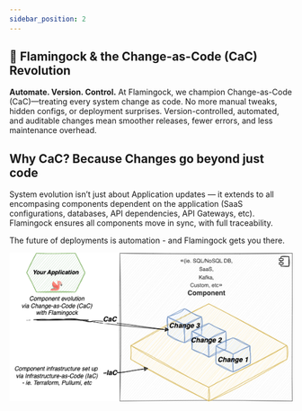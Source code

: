 ```yaml
---
sidebar_position: 2
---
```


<!-- ## 👩🏽‍💻 Flamingock and the Change-as-Code (CaC) movement
We advocate for the automation and version control of all system changes. This approach streamlines release management processes and minimises the overhead associated with configuring and maintaining systems. System changes extend beyond application version updates, encompassing all components dependent on the application.

The core principle of Flamingock is to empower application developers by enabling seamless automated releases. It achieves this by storing all changes for any component orchestrated through your application deployment, using the same language in which your software is built (currently Java, watch this space! More languages to follow! 😊). -->


## 🚀 Flamingock & the Change-as-Code (CaC) Revolution
**Automate. Version. Control.**
At Flamingock, we champion Change-as-Code (CaC)—treating every system change as code. No more manual tweaks, hidden configs, or deployment surprises. Version-controlled, automated, and auditable changes mean smoother releases, fewer errors, and less maintenance overhead.

## Why CaC? Because Changes go beyond just code
System evolution isn’t just about Application updates — it extends to all encompasing components dependent on the application (SaaS configurations, databases, API dependencies, API Gateways, etc). Flamingock ensures all components move in sync, with full traceability.

The future of deployments is automation - and Flamingock gets you there.

![](../../static/img/Change%20as%20code-2.png)
